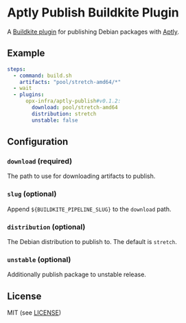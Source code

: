 # Aptly Publish Buildkite Plugin

A [Buildkite plugin](https://buildkite.com/docs/agent/v3/plugins) for publishing Debian packages with [Aptly](https://aptly.info).

## Example

```yaml
steps:
  - command: build.sh
    artifacts: "pool/stretch-amd64/*"
  - wait
  - plugins:
      opx-infra/aptly-publish#v0.1.2:
        download: pool/stretch-amd64
        distribution: stretch
        unstable: false
```

## Configuration

### `download` (required)

The path to use for downloading artifacts to publish.

### `slug` (optional)

Append `${BUILDKITE_PIPELINE_SLUG}` to the `download` path.

### `distribution` (optional)

The Debian distribution to publish to. The default is `stretch`.

### `unstable` (optional)

Additionally publish package to unstable release.

## License

MIT (see [LICENSE](LICENSE))

